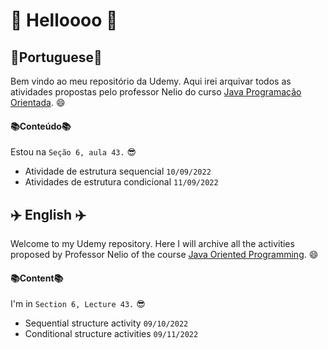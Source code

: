 # :wave: Helloooo :wave:
 :seedling:Portuguese:seedling:
 --------
 Bem vindo ao meu repositório da Udemy. Aqui irei arquivar todos as atividades propostas pelo professor Nelio do curso [Java Programação Orientada](https://www.udemy.com/course/java-curso-completo/). :smile:

 #### :books:Conteúdo:books:

Estou na `Seção 6, aula 43.` :sunglasses:

  - Atividade de estrutura sequencial `10/09/2022`
  - Atividades de estrutura condicional `11/09/2022`
   
 :airplane: English :airplane:
 -
 Welcome to my Udemy repository. Here I will archive all the activities proposed by Professor Nelio of the course [Java Oriented Programming](https://www.udemy.com/course/java-curso-completo/). :smile:

  #### :books:Content:books:

I'm in `Section 6, Lecture 43.` :sunglasses:

   - Sequential structure activity `09/10/2022`
   - Conditional structure activities `09/11/2022`